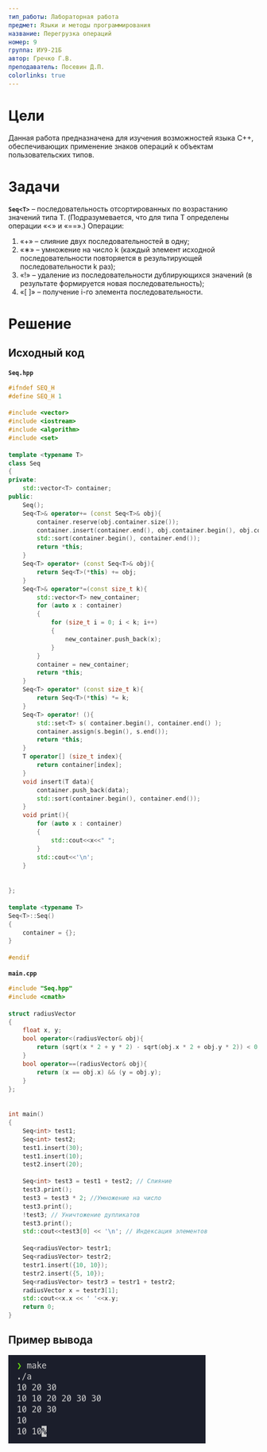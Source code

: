 ```yaml
---
тип_работы: Лабораторная работа
предмет: Языки и методы программирования
название: Перегрузка операций
номер: 9
группа: ИУ9-21Б
автор: Гречко Г.В.
преподаватель: Посевин Д.П.
colorlinks: true
---
```


# Цели

Данная работа предназначена для изучения возможностей языка C++, обеспечивающих применение знаков операций к объектам пользовательских типов. 

# Задачи

**`Seq<T>`** – последовательность отсортированных по возрастанию значений типа T. (Подразумевается, что для типа T определены
операции «<» и «==».) Операции:

1. «+» – слияние двух последовательностей в одну;
2. «∗» – умножение на число k (каждый элемент исходной последовательности повторяется в результирующей последовательности k раз);
3. «!» – удаление из последовательности дублирующихся значений (в результате формируется новая последовательность);
4. «[ ]» – получение i-го элемента последовательности.

# Решение

## Исходный код

**`Seq.hpp`**

```cpp
#ifndef SEQ_H
#define SEQ_H 1

#include <vector>
#include <iostream>
#include <algorithm>
#include <set>

template <typename T>
class Seq
{
private:
    std::vector<T> container;
public:
    Seq();
    Seq<T>& operator+= (const Seq<T>& obj){
        container.reserve(obj.container.size());
        container.insert(container.end(), obj.container.begin(), obj.container.end());
        std::sort(container.begin(), container.end());
        return *this;
    }
    Seq<T> operator+ (const Seq<T>& obj){
        return Seq<T>(*this) += obj;
    }
    Seq<T>& operator*=(const size_t k){
        std::vector<T> new_container;
        for (auto x : container)
        {
            for (size_t i = 0; i < k; i++)
            {
                new_container.push_back(x);
            }
        }
        container = new_container;
        return *this;
    }
    Seq<T> operator* (const size_t k){
        return Seq<T>(*this) *= k;
    }
    Seq<T> operator! (){
        std::set<T> s( container.begin(), container.end() );
        container.assign(s.begin(), s.end());
        return *this;
    }
    T operator[] (size_t index){
        return container[index];
    }
    void insert(T data){
        container.push_back(data);
        std::sort(container.begin(), container.end());
    }
    void print(){
        for (auto x : container)
        {
            std::cout<<x<<" ";
        }
        std::cout<<'\n';
    }
    

};

template <typename T>
Seq<T>::Seq()
{
    container = {};
}

#endif

```

**`main.cpp`**

```cpp
#include "Seq.hpp"
#include <cmath>

struct radiusVector
{
    float x, y;
    bool operator<(radiusVector& obj){
        return (sqrt(x * 2 + y * 2) - sqrt(obj.x * 2 + obj.y * 2)) < 0;
    }
    bool operator==(radiusVector& obj){
        return (x == obj.x) && (y = obj.y);
    }
};


int main()
{
    Seq<int> test1;
    Seq<int> test2;
    test1.insert(30);
    test1.insert(10);
    test2.insert(20);

    Seq<int> test3 = test1 + test2; // Слияние
    test3.print();
    test3 = test3 * 2; //Умножение на число
    test3.print();
    !test3; // Уничтожение дупликатов
    test3.print();
    std::cout<<test3[0] << '\n'; // Индексация элементов

    Seq<radiusVector> testr1;
    Seq<radiusVector> testr2;
    testr1.insert({10, 10});
    testr2.insert({5, 10});
    Seq<radiusVector> testr3 = testr1 + testr2;
    radiusVector x = testr3[1];
    std::cout<<x.x << ' '<<x.y;
    return 0;
}

```

## Пример вывода

![Терминал](pics/lab9_out.png)